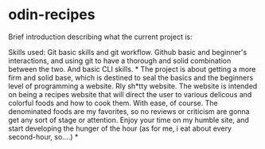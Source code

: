 # odin-recipes
Brief introduction describing what the current project is:

Skills used:
Git basic skills and git workflow.
Github basic and beginner's interactions, and using git to have a thorough and solid combination between the two.
And basic CLI skills.
                          *
The project is about getting a more firm and solid base, which is destined to seal the basics and the beginners level of programming a website. Rly sh*tty website.
The website is intended on being a recipes website that will direct the user to various delicous and colorful foods and how to cook them. With ease, of course. 
The denominated foods are my favorites, so no reviews or criticism are gonna get any sort of stage or attention.
Enjoy your time on my humble site, and start developing the hunger of the hour (as for me, i eat about every second-hour, so....)
                          *
